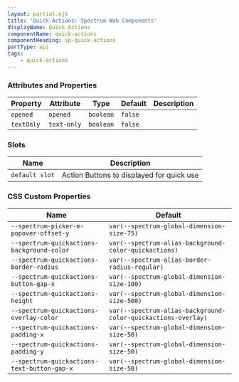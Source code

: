 ```yaml
---
layout: partial.njk
title: 'Quick Actions: Spectrum Web Components'
displayName: Quick Actions
componentName: quick-actions
componentHeading: sp-quick-actions
partType: api
tags:
    - quick-actions
---
```


### Attributes and Properties

<div class="table-container">
<table class="spectrum-Table">
<thead class="spectrum-Table-head">
<tr>

<th class="spectrum-Table-headCell">
Property
</th>

<th class="spectrum-Table-headCell">
Attribute
</th>

<th class="spectrum-Table-headCell">
Type
</th>

<th class="spectrum-Table-headCell">
Default
</th>

<th class="spectrum-Table-headCell">
Description
</th>

</tr>
</thead>
<tbody class="spectrum-Table-body">

<tr class="spectrum-Table-row">

<td class="spectrum-Table-cell">
<code>opened</code>
</td>

<td class="spectrum-Table-cell">
<code>opened</code>
</td>

<td class="spectrum-Table-cell">
<code>boolean</code>
</td>

<td class="spectrum-Table-cell">
<code>false</code>
</td>

<td class="spectrum-Table-cell">

</td>

</tr>

<tr class="spectrum-Table-row">

<td class="spectrum-Table-cell">
<code>textOnly</code>
</td>

<td class="spectrum-Table-cell">
<code>text-only</code>
</td>

<td class="spectrum-Table-cell">
<code>boolean</code>
</td>

<td class="spectrum-Table-cell">
<code>false</code>
</td>

<td class="spectrum-Table-cell">

</td>

</tr>

</tbody>
</table>
</div>
    

### Slots

<div class="table-container">
<table class="spectrum-Table">
<thead class="spectrum-Table-head">
<tr>

<th class="spectrum-Table-headCell">
Name
</th>

<th class="spectrum-Table-headCell">
Description
</th>

</tr>
</thead>
<tbody class="spectrum-Table-body">

<tr class="spectrum-Table-row">

<td class="spectrum-Table-cell">
<code>default slot</code>
</td>

<td class="spectrum-Table-cell">
Action Buttons to displayed for quick use
</td>

</tr>

</tbody>
</table>
</div>
    


### CSS Custom Properties

<div class="table-container">
<table class="spectrum-Table">
<thead class="spectrum-Table-head">
<tr>

<th class="spectrum-Table-headCell">
Name
</th>

<th class="spectrum-Table-headCell">
Default
</th>

</tr>
</thead>
<tbody class="spectrum-Table-body">

<tr class="spectrum-Table-row">

<td class="spectrum-Table-cell">
<code>--spectrum-picker-m-popover-offset-y</code>
</td>

<td class="spectrum-Table-cell">
<code>var(--spectrum-global-dimension-size-75)</code>
</td>

</tr>

<tr class="spectrum-Table-row">

<td class="spectrum-Table-cell">
<code>--spectrum-quickactions-background-color</code>
</td>

<td class="spectrum-Table-cell">
<code>var(--spectrum-alias-background-color-quickactions)</code>
</td>

</tr>

<tr class="spectrum-Table-row">

<td class="spectrum-Table-cell">
<code>--spectrum-quickactions-border-radius</code>
</td>

<td class="spectrum-Table-cell">
<code>var(--spectrum-alias-border-radius-regular)</code>
</td>

</tr>

<tr class="spectrum-Table-row">

<td class="spectrum-Table-cell">
<code>--spectrum-quickactions-button-gap-x</code>
</td>

<td class="spectrum-Table-cell">
<code>var(--spectrum-global-dimension-size-100)</code>
</td>

</tr>

<tr class="spectrum-Table-row">

<td class="spectrum-Table-cell">
<code>--spectrum-quickactions-height</code>
</td>

<td class="spectrum-Table-cell">
<code>var(--spectrum-global-dimension-size-500)</code>
</td>

</tr>

<tr class="spectrum-Table-row">

<td class="spectrum-Table-cell">
<code>--spectrum-quickactions-overlay-color</code>
</td>

<td class="spectrum-Table-cell">
<code>var(--spectrum-alias-background-color-quickactions-overlay)</code>
</td>

</tr>

<tr class="spectrum-Table-row">

<td class="spectrum-Table-cell">
<code>--spectrum-quickactions-padding-x</code>
</td>

<td class="spectrum-Table-cell">
<code>var(--spectrum-global-dimension-size-50)</code>
</td>

</tr>

<tr class="spectrum-Table-row">

<td class="spectrum-Table-cell">
<code>--spectrum-quickactions-padding-y</code>
</td>

<td class="spectrum-Table-cell">
<code>var(--spectrum-global-dimension-size-50)</code>
</td>

</tr>

<tr class="spectrum-Table-row">

<td class="spectrum-Table-cell">
<code>--spectrum-quickactions-text-button-gap-x</code>
</td>

<td class="spectrum-Table-cell">
<code>var(--spectrum-global-dimension-size-50)</code>
</td>

</tr>

</tbody>
</table>
</div>
    